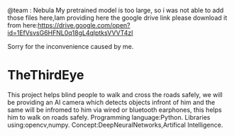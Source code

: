 @team : Nebula
My pretrained model is too large, so i was not able to add those files here,Iam providing here the google drive link please download it from here:https://drive.google.com/open?id=1EfVsvsG6HFNL0q18gL4qlptksVVVT4zI

Sorry for the inconvenience caused by me.

# TheThirdEye

This project helps blind people to walk and cross the roads safely, we will be providing an AI camera which detects objects infront of him and the same will be infromed to him via wired or bluetooth earphones, this helps him to walk on roads safely.  Programming language:Python. Libraries using:opencv,numpy. Concept:DeepNeuralNetworks,Artifical Intelligence.
